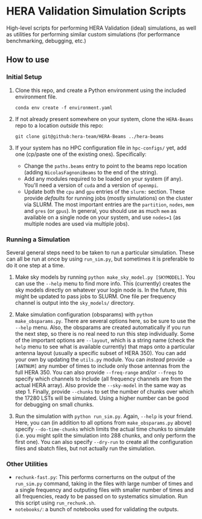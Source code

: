 # HERA Validation Simulation Scripts

High-level scripts for performing HERA Validation (ideal) simulations, as well as 
utilities for performing similar custom simulations (for performance benchmarking,
debugging, etc.)

## How to use

### Initial Setup

1. Clone this repo, and create a Python environment using the included environment file.

    ```conda env create -f environment.yaml```

2. If not already present somewhere on your system, clone the `HERA-Beams` repo to
   a location *outside* this repo:

    ```git clone git@github:hera-team/HERA-Beams ../hera-beams```

3. If your system has no HPC configuration file in `hpc-configs/` yet, add one
   (cp/paste one of the existing ones). Specifically:

    * Change the `paths.beams` entry to point to the beams repo location 
      (adding `NicolasFagnoniBeams` to the end of the string).
    * Add any modules required to be loaded on your system (if any). You'll need a
      version of `cuda` and a version of `openmpi`.
    * Update both the `cpu` and `gpu` entries of the `slurm:` section. These provide
      _defaults_ for running jobs (mostly simulations) on the cluster via SLURM.
      The most important entries are the `partition`, `nodes`, `mem` and `gres` (or
      `gpus`). In general, you should use as much `mem` as available on a single node
      on your system, and use `nodes=1` (as multiple nodes are used via multiple
      jobs).

### Running a Simulation
Several general steps need to be taken to run a particular simulation. These can all
be run at once by using `run_sim.py`, but sometimes it is preferable to do it one step at a time.

1. Make sky models by running `python make_sky_model.py [SKYMODEL]`. You can use the
   `--help` menu to find more info. This (currently) creates the sky models directly
   on whatever your login node is. In the future, this might be updated to pass jobs
   to SLURM. One file per frequency channel is output into the `sky_models/` directory.

2. Make simulation configuration (obsparams) with `python make_obsparams.py`. 
   There are several options here, so be sure to use the `--help` menu. Also, the
   obsparams are created automatically if you run the next step, so there is no real
   need to run this step individually. Some of the important options are `--layout`,
   which is a string name (check the `help` menu to see what is available currently)
   that maps onto a particular antenna layout (usually a specific subset of HERA 350). You can add your own by updating the `utils.py` module. You can *instead*
   provide `-a [ANTNUM]` any number of times to include only those antennas from the
   full HERA 350. You can also provide `--freq-range` and/or `--freqs` to specify
   which channels to include (all frequency channels are from the actual HERA array).
   Also provide the `--sky-model` in the same way as step 1. Finally, provide `--chunks` to set the number of chunks over which the 17280 LSTs will be simulated. Using a higher number can be good for debugging on small chunks.

3. Run the simulation with `python run_sim.py`. Again, `--help` is your friend. Here,
   you can (in addition to all options from `make_obsparams.py` above) specify `--do-time-chunks` which limits the actual time chunks to simulate (i.e. you might split the simulation into 288 chunks, and only perform the first one). You can also specify `--dry-run` to create all the configuration files and sbatch files, but not actually run the simulation.

### Other Utilities

* `rechunk-fast.py`: This performs cornerturns on the output of the `run_sim.py` 
  command, taking in the files with large number of times and a single frequency and 
  outputing files with smaller number of times and all frequencies, ready to be 
  passed on to systematics simulation. Run this script using `run_rechunk.sh`.
* `notebooks/`: a bunch of notebooks used for validating the outputs.